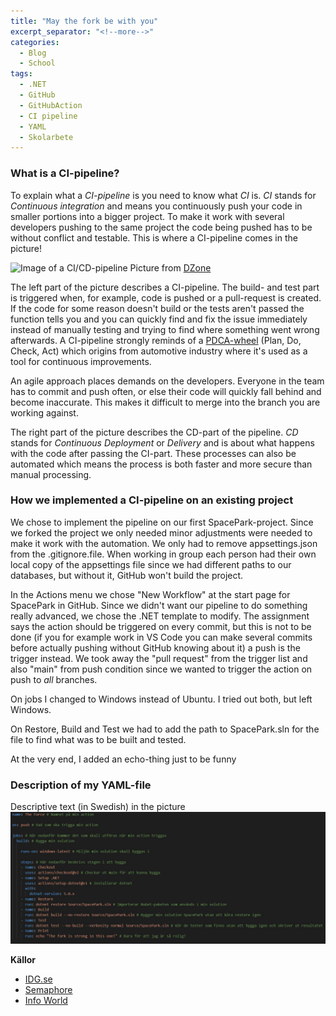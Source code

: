 ```yaml
---
title: "May the fork be with you"
excerpt_separator: "<!--more-->"
categories:
  - Blog
  - School
tags:
  - .NET
  - GitHub
  - GitHubAction
  - CI pipeline
  - YAML
  - Skolarbete
---
```


### What is a CI-pipeline?

To explain what a *CI-pipeline* is you need to know what *CI* is. 
*CI* stands for *Continuous integration* and means you continuously push your code in smaller portions into a bigger project. 
To make it work with several developers pushing to the same project the code being pushed has to be without conflict and testable. 
This is where a CI-pipeline comes in the picture!

![Image of a CI/CD-pipeline](https://www.edureka.co/blog/content/ver.1531719070/uploads/2018/07/What-is-Devops-CI-CD-Pipeline-Edureka.png)
Picture from [DZone](https://dzone.com/articles/learn-how-to-setup-a-cicd-pipeline-from-scratch)

The left part of the picture describes a CI-pipeline. The build- and test part is triggered when, for example, code is pushed or a pull-request is created. If the code for some reason doesn't build or the tests aren't passed the function tells you and you can quickly find and fix the issue immediately instead of manually testing and trying to find where something went wrong afterwards. A CI-pipeline strongly reminds of a [PDCA-wheel](https://en.wikipedia.org/wiki/PDCA) (Plan, Do, Check, Act) which origins from automotive industry where it's used as a tool for continuous improvements. 

An agile approach places demands on the developers. Everyone in the team has to commit and push often, or else their code will quickly fall behind and become inaccurate. This makes it difficult to merge into the branch you are working against.  

The right part of the picture describes the CD-part of the pipeline. *CD* stands for *Continuous Deployment* or *Delivery* and is about what happens with the code after passing the CI-part. These processes can also be automated which means the process is both faster and more secure than manual processing. 

### How we implemented a CI-pipeline on an existing project

We chose to implement the pipeline on our first SpacePark-project. 
Since we forked the project we only needed minor adjustments were needed to make it work with the automation.  We only had to remove appsettings.json from the .gitignore.file. When working in group each person had their own local copy of the appsettings file since we had different paths to our databases, but without it, GitHub won't build the project.  

In the Actions menu we chose "New Workflow" at the start page for SpacePark in GitHub. Since we didn't want our pipeline to do something really advanced, we chose the .NET template to modify. 
The assignment says the action should be triggered on every commit, but this is not to be done (if you for example work in VS Code you can make several commits before actually pushing without GitHub knowing about it) a push is the trigger instead. We took away the "pull request" from the trigger list and also "main" from push condition since we wanted to trigger the action on push to *all* branches. 

On jobs I changed to Windows instead of Ubuntu. I tried out both, but left Windows. 

On Restore, Build and Test we had to add the path to SpacePark.sln for the file to find what was to be built and tested. 

At the very end, I added an echo-thing just to be funny

### Description of my YAML-file

Descriptive text (in Swedish) in the picture
![My YAML-file](https://raw.githubusercontent.com/Baverstrand/Baverstrand.github.io/master/img/yamlexplained.JPG)


__Källor__
- [IDG.se](https://cio.idg.se/2.1782/1.730602/ci-cd-standiga-flodet)
- [Semaphore](https://semaphoreci.com/continuous-integration)
- [Info World](https://www.infoworld.com/article/3271126/what-is-cicd-continuous-integration-and-continuous-delivery-explained.html)